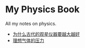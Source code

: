 # My Physics Book

All my notes on physics.

- [为什么古代的观星仪器要越大越好](https://github.com/jiyanjiang/My_Physics_Book/blob/main/Mechanics/Errors.md)
- [理想气体的压力](https://github.com/jiyanjiang/My_Physics_Book/blob/main/Ideal_gas.md)
